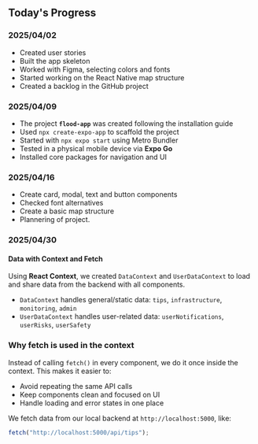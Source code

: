 ## Today's Progress

### 2025/04/02

- Created user stories  
- Built the app skeleton  
- Worked with Figma, selecting colors and fonts  
- Started working on the React Native map structure  
- Created a backlog in the GitHub project  

### 2025/04/09

- The project **`flood-app`** was created following the installation guide
- Used `npx create-expo-app` to scaffold the project
- Started with `npx expo start` using Metro Bundler
- Tested in a physical mobile device via **Expo Go**
- Installed core packages for navigation and UI

### 2025/04/16

- Create card, modal, text and button components
- Checked font alternatives
- Create a basic map structure
- Plannering of project.

### 2025/04/30

#### Data with Context and Fetch

Using **React Context**, we created `DataContext` and `UserDataContext` to load and share data from the backend with all components.

- `DataContext` handles general/static data: `tips`, `infrastructure`, `monitoring`, `admin`
- `UserDataContext` handles user-related data: `userNotifications`, `userRisks`, `userSafety`

### Why fetch is used in the context

Instead of calling `fetch()` in every component, we do it once inside the context. This makes it easier to:

- Avoid repeating the same API calls
- Keep components clean and focused on UI
- Handle loading and error states in one place

We fetch data from our local backend at `http://localhost:5000`, like:

```js
fetch("http://localhost:5000/api/tips");
